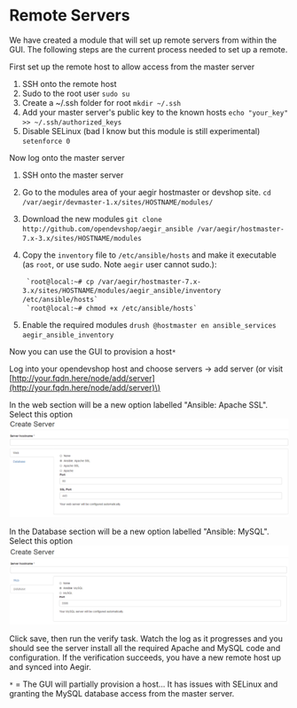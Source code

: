 # Remote Servers

We have created a module that will set up remote servers from within the GUI. The following steps are the current process needed to set up a remote.

First set up the remote host to allow access from the master server

1. SSH onto the remote host
2. Sudo to the root user  `sudo su` 
3. Create a ~/.ssh folder for root `mkdir ~/.ssh` 
4. Add your master server's public key to the known hosts  `echo "your_key" >> ~/.ssh/authorized_keys`
5. Disable SELinux \(bad I know but this module is still experimental\) `setenforce 0` 

Now log onto the master server

1. SSH onto the master server
2. Go to the modules area of your aegir hostmaster or devshop site. `cd /var/aegir/devmaster-1.x/sites/HOSTNAME/modules/`
3. Download the new modules `git clone http://github.com/opendevshop/aegir_ansible /var/aegir/hostmaster-7.x-3.x/sites/HOSTNAME/modules`
4. Copy the `inventory` file to `/etc/ansible/hosts` and make it executable \(as `root`, or use sudo. Note `aegir` user cannot sudo.\):

   ```text
    `root@local:~# cp /var/aegir/hostmaster-7.x-3.x/sites/HOSTNAME/modules/aegir_ansible/inventory /etc/ansible/hosts`
    `root@local:~# chmod +x /etc/ansible/hosts`
   ```

5. Enable the required modules `drush @hostmaster en ansible_services aegir_ansible_inventory` 

Now you can use the GUI to provision a host`*`

Log into your opendevshop host and choose servers -&gt; add server \(or visit [http://your.fqdn.here/node/add/server](http://your.fqdn.here/node/add/server)\)

In the web section will be a new option labelled "Ansible: Apache SSL". Select this option ![Create apache](../.gitbook/assets/remote-create-apache.png)

In the Database section will be a new option labelled "Ansible: MySQL". Select this option ![Create MySQL](../.gitbook/assets/remote-create-database.png)

Click save, then run the verify task. Watch the log as it progresses and you should see the server install all the required Apache and MySQL code and configuration. If the verification succeeds, you have a new remote host up and synced into Aegir.

`*` = The GUI will partially provision a host... It has issues with SELinux and granting the MySQL database access from the master server.

